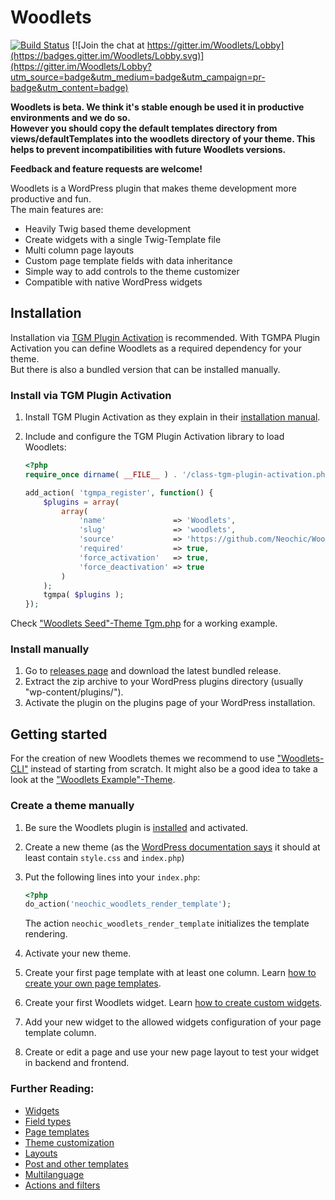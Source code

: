 # Woodlets 
[![Build Status](https://travis-ci.org/Neochic/Woodlets.svg)](https://travis-ci.org/Neochic/Woodlets)
[![Join the chat at https://gitter.im/Woodlets/Lobby](https://badges.gitter.im/Woodlets/Lobby.svg)](https://gitter.im/Woodlets/Lobby?utm_source=badge&utm_medium=badge&utm_campaign=pr-badge&utm_content=badge)


**Woodlets is beta. We think it's stable enough be used it in productive environments and we do so.  
However you should copy the default templates directory from views/defaultTemplates into the woodlets directory of your theme. This helps to prevent incompatibilities with future Woodlets versions.**  

**Feedback and feature requests are welcome!**

Woodlets is a WordPress plugin that makes theme development more productive and fun.  
The main features are:
* Heavily Twig based theme development
* Create widgets with a single Twig-Template file
* Multi column page layouts
* Custom page template fields with data inheritance
* Simple way to add controls to the theme customizer
* Compatible with native WordPress widgets

## Installation
Installation via [TGM Plugin Activation](http://tgmpluginactivation.com/) is recommended. With TGMPA Plugin Activation you can define Woodlets as a required dependency for your theme.  
But there is also a bundled version that can be installed manually.
### Install via TGM Plugin Activation
1. Install TGM Plugin Activation as they explain in their [installation manual](http://tgmpluginactivation.com/installation/).
2. Include and configure the TGM Plugin Activation library to load Woodlets:

    ```php
    <?php
    require_once dirname( __FILE__ ) . '/class-tgm-plugin-activation.php';
    
    add_action( 'tgmpa_register', function() {
        $plugins = array(
            array(
                'name'               => 'Woodlets',
                'slug'               => 'woodlets',
                'source'             => 'https://github.com/Neochic/Woodlets/releases/download/v0.5.2/woodlets-v0.5.2-bundled.zip',
                'required'           => true,
                'force_activation'   => true,
                'force_deactivation' => true
            )
        );
        tgmpa( $plugins );
    });
    ```

Check ["Woodlets Seed"-Theme Tgm.php](https://github.com/Neochic/Woodlets-Seed/blob/master/src/services/Tgm.php) for a working example.

### Install manually
1. Go to [releases page](https://github.com/Neochic/Woodlets/releases) and download the latest bundled release.
2. Extract the zip archive to your WordPress plugins directory (usually "wp-content/plugins/").
3. Activate the plugin on the plugins page of your WordPress installation.

## Getting started
For the creation of new Woodlets themes we recommend to use ["Woodlets-CLI"](https://github.com/Neochic/Woodlets-CLI) instead of starting from scratch.
It might also be a good idea to take a look at the ["Woodlets Example"-Theme](https://github.com/Neochic/Woodlets-Example).

### Create a theme manually
1. Be sure the Woodlets plugin is [installed](#installation) and activated.
2. Create a new theme (as the [WordPress documentation says](https://codex.wordpress.org/Theme_Development#Basic_Templates) it should at least contain ```style.css``` and ```index.php```)
3. Put the following lines into your ```index.php```:

    ```php
    <?php
    do_action('neochic_woodlets_render_template');
    ```
    The action ```neochic_woodlets_render_template``` initializes the template rendering.
4. Activate your new theme.
5. Create your first page template with at least one column.
   Learn [how to create your own page templates](docs/page-templates.md).
6. Create your first Woodlets widget.
   Learn [how to create custom widgets](docs/widgets.md).
7. Add your new widget to the allowed widgets configuration of your page template column.
8. Create or edit a page and use your new page layout to test your widget in backend and frontend.

### Further Reading:
* [Widgets](docs/widgets.md)
* [Field types](docs/field-types.md)
* [Page templates](docs/page-templates.md)
* [Theme customization](docs/theme-customization.md)
* [Layouts](docs/layouts.md)
* [Post and other templates](docs/post-templates.md)
* [Multilanguage](docs/i18n.md)
* [Actions and filters](docs/actions-and-filters.md)
